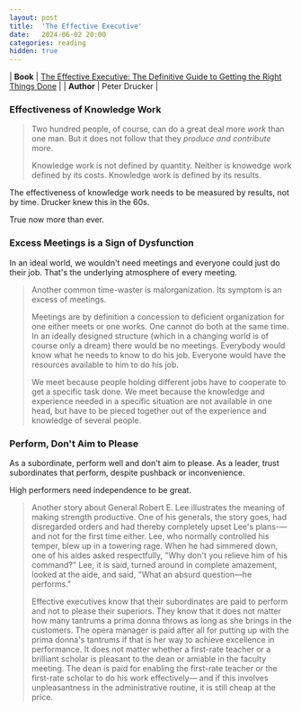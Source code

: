 ```yaml
---
layout: post
title:  'The Effective Executive'
date:   2024-06-02 20:00
categories: reading
hidden: true
---
```


| **Book** | [The Effective Executive: The Definitive Guide to Getting the Right Things Done](https://www.amazon.com/The-Effective-Executive-audiobook/dp/B01N51TCT1/ref=sr_1_1?crid=2BLPZ26ZRXHX3&dib=eyJ2IjoiMSJ9.XMVlbcF1hskqkRCiT4_k4iW0Rd5Szga_lfhNmvxwqgylU7PaRRTXQLCxsYY1-sZkLIvM4lQIdTVsB5LmU0x29fu8yKEATsJZB2JQaYCm-tkNFsSP5u1vQNezV-Qqsco-JUG6ZCwigS3DaEhmon-1QMCQAhCjFy3ogBvwdsLbZ75y9iaEJamhFlZvigcORifPuvobYNV7F5MoniBqCWL6g3ZNYOihaKZKXqD6Ed1d7Zo.UxvYQqXyKWcKKOJQMpECZCffRzVcp6GA9y5gGsVGK-8&dib_tag=se&keywords=effective+executive+peter+drucker&qid=1730515097&s=books&sprefix=effective+exe%2Cstripbooks%2C94&sr=1-1) |
| **Author** | Peter Drucker |


### Effectiveness of Knowledge Work 

> Two hundred people, of course, can do a great deal more _work_ than one man. But it does not follow that they _produce and contribute_ more.
> 
> Knowledge work is not defined by quantity. Neither is knowedge work defined by its costs. Knowledge work is defined by its results.

The effectiveness of knowledge work needs to be measured by results, not by time. Drucker knew this in the 60s. 

True now more than ever.


### Excess Meetings is a Sign of Dysfunction

In an ideal world, we wouldn't need meetings and everyone could just do their job. That's the underlying atmosphere of every meeting. 

> Another common time-waster is malorganization. Its symptom is an excess of meetings.
> 
> Meetings are by definition a concession to deficient organization for one either meets or one works. One cannot do both at the same time. In an ideally designed structure (which in a changing world is of course only a dream) there would be no meetings. Everybody would know what he needs to know to do his job. Everyone would have the resources available to him to do his job. 
> 
> We meet because people holding different jobs have to cooperate to get a specific task done. We meet because the knowledge and experience needed in a specific situation are not available in one head, but have to be pieced together out of the experience and knowledge of several people.



### Perform, Don't Aim to Please

As a subordinate, perform well and don't aim to please. As a leader, trust subordinates that perform, despite pushback or inconvenience. 

High performers need independence to be great.  

> Another story about General Robert E. Lee illustrates the meaning of making strength productive. One of his generals, the story goes, had disregarded orders and had thereby completely upset Lee's plans-—and not for the first time either. Lee, who normally controlled his temper, blew up in a towering rage. When he had simmered down, one of his aides asked respectfully, "Why don't you relieve him of his command?" Lee, it is said, turned around in complete amazement, looked at the aide, and said, "What an absurd question—he performs."
> 
> Effective executives know that their subordinates are paid to perform and not to please their superiors. They know that it does not matter how many tantrums a prima donna throws as long as she brings in the customers. The opera manager is paid after all for putting up with the prima donna's tantrums if that is her way to achieve excellence in performance. It does not matter whether a first-rate teacher or a brilliant scholar is pleasant to the dean or amiable in the faculty meeting. The dean is paid for enabling the first-rate teacher or the first-rate scholar to do his work effectively— and if this involves unpleasantness in the administrative routine, it is still cheap at the price.

